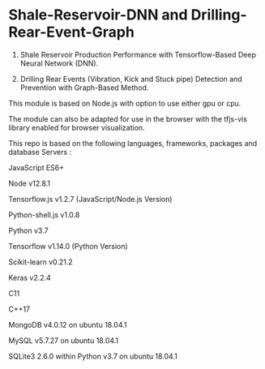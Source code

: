 # Shale-Reservoir-DNN and Drilling-Rear-Event-Graph

1) Shale Reservoir Production Performance with Tensorflow-Based Deep Neural Network (DNN).

2) Drilling Rear Events (Vibration, Kick and Stuck pipe) Detection and Prevention with Graph-Based Method.


This module is based on Node.js with option to use either gpu or cpu. 

The module can also be adapted for use in the browser with the tfjs-vis library enabled for browser visualization.

This repo is based on the following languages, frameworks, packages and database Servers :

JavaScript ES6+

Node v12.8.1

Tensorflow.js v1.2.7 (JavaScript/Node.js Version)

Python-shell.js v1.0.8

Python v3.7

Tensorflow v1.14.0 (Python Version)

Scikit-learn v0.21.2

Keras v2.2.4

C11

C++17

MongoDB v4.0.12 on ubuntu 18.04.1

MySQL v5.7.27 on ubuntu 18.04.1

SQLite3 2.6.0 within Python v3.7 on ubuntu 18.04.1
